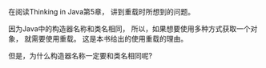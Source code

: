 在阅读Thinking in Java第5章，
讲到重载时所想到的问题。

因为Java中的构造器名称和类名相同，
所以，如果想要使用多种方式获取一个对象，
就需要使用重载。
这是本书给出的使用重载的理由。

但是，为什么构造器名称一定要和类名相同呢?



